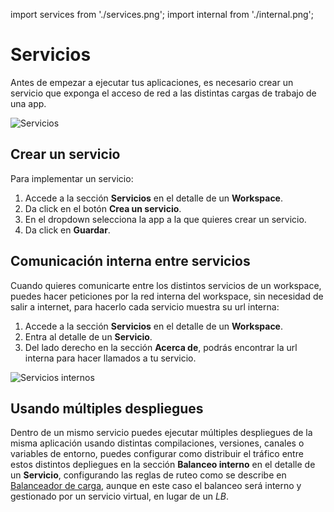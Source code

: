 import services from './services.png';
import internal from './internal.png';

# Servicios

Antes de empezar a ejecutar tus aplicaciones, es necesario crear un servicio que exponga el acceso de red a las distintas cargas de trabajo de una app.

<img src={services} alt="Servicios" />

## Crear un servicio

Para implementar un servicio:

1. Accede a la sección **Servicios** en el detalle de un **Workspace**.
2. Da click en el botón **Crea un servicio**.
3. En el dropdown selecciona la app a la que quieres crear un servicio.
4. Da click en **Guardar**.

## Comunicación interna entre servicios

Cuando quieres comunicarte entre los distintos servicios de un workspace, puedes hacer peticiones por la red interna del workspace, sin necesidad de salir a internet, para hacerlo cada servicio muestra su url interna:

1. Accede a la sección **Servicios** en el detalle de un **Workspace**.
2. Entra al detalle de un **Servicio**.
3. Del lado derecho en la sección **Acerca de**, podrás encontrar la url interna para hacer llamados a tu servicio.

<img src={internal} alt="Servicios internos" />

## Usando múltiples despliegues

Dentro de un mismo servicio puedes ejecutar múltiples despliegues de la misma aplicación usando distintas compilaciones, versiones, canales o variables de entorno, puedes configurar como distribuir el tráfico entre estos distintos depliegues en la sección **Balanceo interno** en el detalle de un **Servicio**, configurando las reglas de ruteo como se describe en [Balanceador de carga](/docs/workspaces/lb#configurar-reglas-de-ruteo), aunque en este caso el balanceo será interno y gestionado por un servicio virtual, en lugar de un *LB*.
